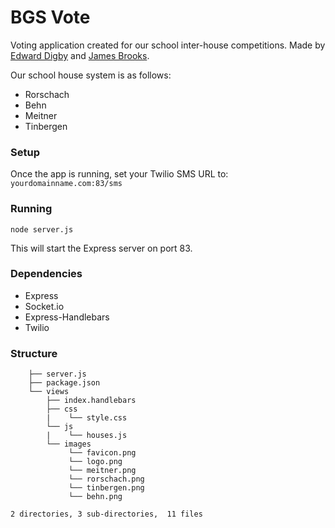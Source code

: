 # BGS Vote
Voting application created for our school inter-house competitions. Made by [Edward Digby](http://twitter.com/ejdigby) and [James Brooks](http://twitter.com/jamesbrks).

Our school house system is as follows:
 - Rorschach
 - Behn
 - Meitner
 - Tinbergen


### Setup
Once the app is running, set your Twilio SMS URL to: `yourdomainname.com:83/sms`

### Running
 	node server.js

 This will start the Express server on port 83.

### Dependencies
 - Express
 - Socket.io
 - Express-Handlebars
 - Twilio

### Structure
```	
	├── server.js
	├── package.json
	└── views
	    ├── index.handlebars
	    ├── css
	    |    └── style.css
	    └── js
	    |    └── houses.js	  
	    └── images  
			 └── favicon.png
			 └── logo.png
			 └── meitner.png
			 └── rorschach.png
			 └── tinbergen.png
	         └── behn.png	

2 directories, 3 sub-directories,  11 files
```
